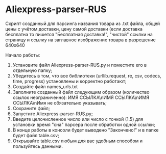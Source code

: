 # Aliexpress-parser-RUS
Скрипт созданный для парсинга названия товара из .txt файла, общей цены с учётом доставки, цену самой доставки (если доставка бесплатна то пишется "Бесплатная доставка!", "чистой" ссылки на страницу и ссылку на заглавное изображение товара в разрешение 640x640

Начало работы:
1) Установите файл Aliexpress-parser-RUS.py и поместите его в отдельную папку;
2) Убедитесь в том, что все библиотеки (urllib.request, re, csv, codecs, time, progress) установлены и корректно работают;
3) Создайте файл names_urls.txt
4) Заполните созданный файл следующим образом (количество ссылок неограниченно): ИМЯ ССЫЛКА\nИМЯ ССЫЛКА\nИМЯ ССЫЛКА\nИмя не обязательно указывать;
5) Сохраните файл;
6) Запустите Aliexpress-parser-RUS.py;
7) Введите целочисленное число или число с точкой (1.5) для установки время "сна" парсера после обработки одной ссылки;
8) В конце работы в консоли будет выводено "Закончено!" и в папке будет файл table.csv;
9) Открывайте table.csv любым для вас удобным способом и пользуйтесь данными.
